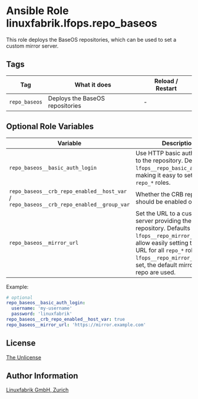 # Ansible Role linuxfabrik.lfops.repo_baseos

This role deploys the BaseOS repositories, which can be used to set a custom mirror server.


## Tags

| Tag           | What it does                    | Reload / Restart |
| ---           | ------------                    | ---------------- |
| `repo_baseos` | Deploys the BaseOS repositories | - |


## Optional Role Variables

| Variable | Description | Default Value |
| -------- | ----------- | ------------- |
| `repo_baseos__basic_auth_login` | Use HTTP basic auth to login to the repository. Defaults to `lfops__repo_basic_auth_login`, making it easy to set this for all `repo_*` roles. | `{{ lfops__repo_basic_auth_login \| default("") }}` |
| `repo_baseos__crb_repo_enabled__host_var` / <br> `repo_baseos__crb_repo_enabled__group_var` | Whether the CRB repository should be enabled or not. | `false` |
| `repo_baseos__mirror_url` | Set the URL to a custom mirror server providing the repository. Defaults to `lfops__repo_mirror_url` to allow easily setting the same URL for all `repo_*` roles. If `lfops__repo_mirror_url` is not set, the default mirrors of the repo are used. | `'{{ lfops__repo_mirror_url | default("") }}'` |

Example:
```yaml
# optional
repo_baseos__basic_auth_login:
  username: 'my-username'
  password: 'linuxfabrik'
repo_baseos__crb_repo_enabled__host_var: true
repo_baseos__mirror_url: 'https://mirror.example.com'
```


## License

[The Unlicense](https://unlicense.org/)


## Author Information

[Linuxfabrik GmbH, Zurich](https://www.linuxfabrik.ch)
